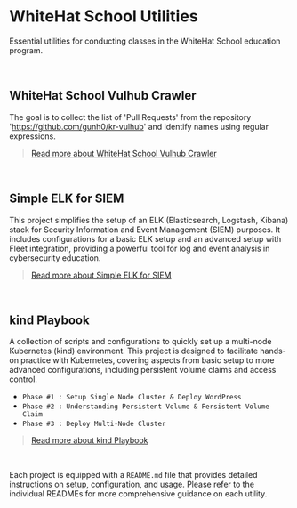 # WhiteHat School Utilities

Essential utilities for conducting classes in the WhiteHat School education program.

<br/>

## WhiteHat School Vulhub Crawler

The goal is to collect the list of 'Pull Requests' from the repository '<https://github.com/gunh0/kr-vulhub>' and identify names using regular expressions.

> [Read more about WhiteHat School Vulhub Crawler](./whitehat_school_vulhub_crawler/README.md)

<br/>

## Simple ELK for SIEM

This project simplifies the setup of an ELK (Elasticsearch, Logstash, Kibana) stack for Security Information and Event Management (SIEM) purposes. It includes configurations for a basic ELK setup and an advanced setup with Fleet integration, providing a powerful tool for log and event analysis in cybersecurity education.

> [Read more about Simple ELK for SIEM](./simple_elk_for_siem/README.md)

<br/>

## kind Playbook

A collection of scripts and configurations to quickly set up a multi-node Kubernetes (kind) environment. This project is designed to facilitate hands-on practice with Kubernetes, covering aspects from basic setup to more advanced configurations, including persistent volume claims and access control.

- `Phase #1 : Setup Single Node Cluster & Deploy WordPress`
- `Phase #2 : Understanding Persistent Volume & Persistent Volume Claim`
- `Phase #3 : Deploy Multi-Node Cluster`

> [Read more about kind Playbook](./kind-playbook/README.md)

<br/>

Each project is equipped with a `README.md` file that provides detailed instructions on setup, configuration, and usage. Please refer to the individual READMEs for more comprehensive guidance on each utility.
